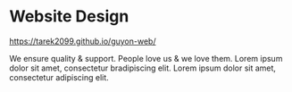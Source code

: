 # Website Design
https://tarek2099.github.io/guyon-web/

We ensure quality & support. People love us & we love them.
Lorem ipsum dolor sit amet, consectetur bradipiscing elit. Lorem
ipsum dolor sit amet, consectetur adipiscing elit.
